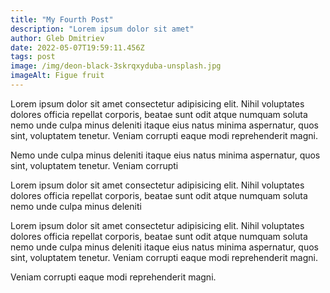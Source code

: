 ```yaml
---
title: "My Fourth Post"
description: "Lorem ipsum dolor sit amet"
author: Gleb Dmitriev
date: 2022-05-07T19:59:11.456Z
tags: post
image: /img/deon-black-3skrqxyduba-unsplash.jpg
imageAlt: Figue fruit
---
```

Lorem ipsum dolor sit amet consectetur adipisicing elit. Nihil voluptates dolores officia repellat corporis, beatae sunt odit atque numquam soluta nemo unde culpa minus deleniti itaque eius natus minima aspernatur, quos sint, voluptatem tenetur. Veniam corrupti eaque modi reprehenderit magni.

Nemo unde culpa minus deleniti itaque eius natus minima aspernatur, quos sint, voluptatem tenetur. Veniam corrupti

Lorem ipsum dolor sit amet consectetur adipisicing elit. Nihil voluptates dolores officia repellat corporis, beatae sunt odit atque numquam soluta nemo unde culpa minus deleniti

Lorem ipsum dolor sit amet consectetur adipisicing elit. Nihil voluptates dolores officia repellat corporis, beatae sunt odit atque numquam soluta nemo unde culpa minus deleniti itaque eius natus minima aspernatur, quos sint, voluptatem tenetur. Veniam corrupti eaque modi reprehenderit magni.

Veniam corrupti eaque modi reprehenderit magni.
